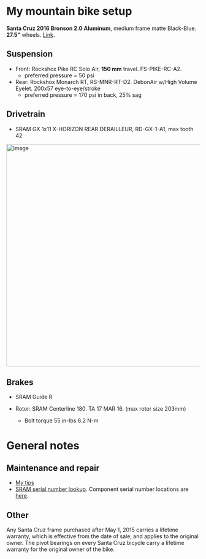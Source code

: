 # My mountain bike setup

**Santa Cruz 2016 Bronson 2.0 Aluminum**, medium frame matte Black-Blue. **27.5"** wheels. [Link](https://www.santacruzbicycles.com/en-US/bike/bronson/2). 

## Suspension

- Front: Rockshox Pike RC Solo Air, **150 mm** travel. FS-PIKE-RC-A2.
  - preferred pressure = 50 psi
- Rear: Rockshox Monarch RT, RS-MNR-RT-D2. DebonAir w/High Volume Eyelet. 200x57 eye-to-eye/stroke
  - preferred pressure =  170 psi in back, 25% sag

## Drivetrain

- SRAM GX 1x11 X-HORIZON REAR DERAILLEUR, RD-GX-1-A1, max tooth 42

<img width="580" alt="image" src="https://user-images.githubusercontent.com/55260620/169641254-582b15c8-f224-442b-9d9f-50b322bc44c4.png">


## Brakes

- SRAM Guide R

- Rotor: SRAM Centerline 180. TA 17 MAR 16. (max rotor size 203mm)
  - Bolt torque 55 in-lbs 6.2 N-m

# General notes

## Maintenance and repair

- [My tips](https://github.com/aisichenko/mtbrc/blob/main/tips.md)
- [SRAM serial number lookup](https://www.sram.com/en/service/browse-by-product). Component serial number locations are [here](https://www.sram.com/globalassets/document-hierarchy/service-manuals/component-serial-number-locator.pdf).

## Other

Any Santa Cruz frame purchased after May 1, 2015 carries a lifetime warranty, which is effective from the date of sale, and applies to the original owner. The pivot bearings on every Santa Cruz bicycle carry a lifetime warranty for the original owner of the bike.
